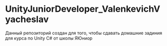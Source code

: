# UnityJuniorDeveloper_ValenkevichVyacheslav

Данный репозиторий создан для того, чтобы сдавать домашние задиния для курса по Unity C# от школы ЯЮниор
